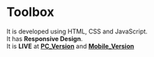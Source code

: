 # Toolbox
It is developed using HTML, CSS and JavaScript.<br/>
It has **Responsive Design**.<br/>
It is **LIVE** at **[PC_Version](https://arihant2001.github.io/Toolbox/AppList_PC.html)** and **[Mobile_Version](https://arihant2001.github.io/Toolbox/AppList_Mobile.html)**
